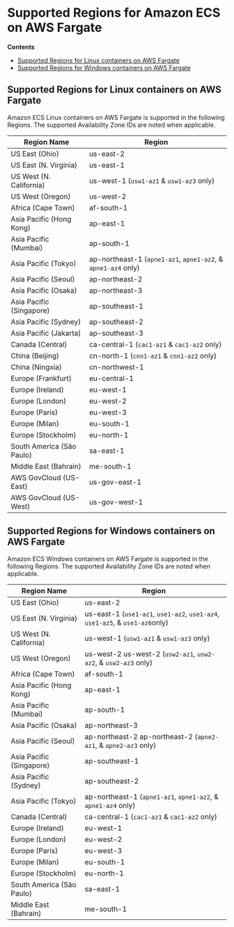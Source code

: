 # Supported Regions for Amazon ECS on AWS Fargate<a name="AWS_Fargate-Regions"></a>

**Contents**
+ [Supported Regions for Linux containers on AWS Fargate](#linux-regions)
+ [Supported Regions for Windows containers on AWS Fargate](#windows-regions)

## Supported Regions for Linux containers on AWS Fargate<a name="linux-regions"></a>

Amazon ECS Linux containers on AWS Fargate is supported in the following Regions\. The supported Availability Zone IDs are noted when applicable\.


| Region Name | Region | 
| --- | --- | 
|  US East \(Ohio\)  |  us\-east\-2  | 
|  US East \(N\. Virginia\)  |  us\-east\-1  | 
|  US West \(N\. California\)  |  us\-west\-1 \(`usw1-az1` & `usw1-az3` only\)  | 
|  US West \(Oregon\)  |  us\-west\-2  | 
|  Africa \(Cape Town\)  |  af\-south\-1  | 
|  Asia Pacific \(Hong Kong\)  |  ap\-east\-1  | 
|  Asia Pacific \(Mumbai\)  |  ap\-south\-1  | 
|  Asia Pacific \(Tokyo\)  |  ap\-northeast\-1 \(`apne1-az1`, `apne1-az2`, & `apne1-az4` only\)  | 
|  Asia Pacific \(Seoul\)  |  ap\-northeast\-2  | 
|  Asia Pacific \(Osaka\)  |  ap\-northeast\-3  | 
|  Asia Pacific \(Singapore\)  |  ap\-southeast\-1  | 
|  Asia Pacific \(Sydney\)  |  ap\-southeast\-2  | 
|  Asia Pacific \(Jakarta\)  |  ap\-southeast\-3  | 
|  Canada \(Central\)  |  ca\-central\-1 \(`cac1-az1` & `cac1-az2` only\)  | 
|  China \(Beijing\)  |  cn\-north\-1 \(`cnn1-az1` & `cnn1-az2` only\)  | 
|  China \(Ningxia\)  |  cn\-northwest\-1  | 
|  Europe \(Frankfurt\)  |  eu\-central\-1  | 
|  Europe \(Ireland\)  |  eu\-west\-1  | 
|  Europe \(London\)  |  eu\-west\-2  | 
|  Europe \(Paris\)  |  eu\-west\-3  | 
|  Europe \(Milan\)  |  eu\-south\-1  | 
|  Europe \(Stockholm\)  |  eu\-north\-1  | 
|  South America \(São Paulo\)  |  sa\-east\-1  | 
|  Middle East \(Bahrain\)  |  me\-south\-1  | 
|  AWS GovCloud \(US\-East\)  |  us\-gov\-east\-1  | 
|  AWS GovCloud \(US\-West\)  |  us\-gov\-west\-1  | 

## Supported Regions for Windows containers on AWS Fargate<a name="windows-regions"></a>

Amazon ECS Windows containers on AWS Fargate is supported in the following Regions\. The supported Availability Zone IDs are noted when applicable\.


| Region Name | Region | 
| --- | --- | 
|  US East \(Ohio\)  |  us\-east\-2  | 
|  US East \(N\. Virginia\)  |  us\-east\-1 \(`use1-az1`, `use1-az2`, `use1-az4`, `use1-az5`, & `use1-az6`only\)  | 
|  US West \(N\. California\)  |  us\-west\-1 \(`usw1-az1` & `usw1-az3` only\)  | 
|  US West \(Oregon\)  |  us\-west\-2 us\-west\-2 \(`usw2-az1`, `usw2-az2`, & `usw2-az3` only\)  | 
|  Africa \(Cape Town\)  |  af\-south\-1  | 
|  Asia Pacific \(Hong Kong\)  |  ap\-east\-1  | 
|  Asia Pacific \(Mumbai\)  |  ap\-south\-1  | 
|  Asia Pacific \(Osaka\)  |  ap\-northeast\-3  | 
|  Asia Pacific \(Seoul\)  |  ap\-northeast\-2 ap\-northeast\-2 \(`apne2-az1`, & `apne2-az3` only\)  | 
|  Asia Pacific \(Singapore\)  |  ap\-southeast\-1  | 
|  Asia Pacific \(Sydney\)  |  ap\-southeast\-2  | 
|  Asia Pacific \(Tokyo\)  |  ap\-northeast\-1 \(`apne1-az1`, `apne1-az2`, & `apne1-az4` only\)  | 
|  Canada \(Central\)  |  ca\-central\-1 \(`cac1-az1` & `cac1-az2` only\)  | 
|  Europe \(Ireland\)  |  eu\-west\-1  | 
|  Europe \(London\)  |  eu\-west\-2  | 
|  Europe \(Paris\)  |  eu\-west\-3  | 
|  Europe \(Milan\)  |  eu\-south\-1  | 
|  Europe \(Stockholm\)  |  eu\-north\-1  | 
|  South America \(São Paulo\)  |  sa\-east\-1  | 
|  Middle East \(Bahrain\)  |  me\-south\-1  | 